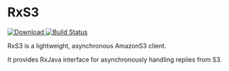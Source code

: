RxS3
========
[ ![Download](https://api.bintray.com/packages/kowalczewski/RxS3/RxS3/images/download.svg) ](https://bintray.com/kowalczewski/RxS3/RxS3/_latestVersion)
[![Build Status](https://circleci.com/gh/codewise/RxS3.png?circle-token=2ac1798616cb86fbe39e6177648674d38cce951e)](https://circleci.com/gh/codewise/RxS3/tree/master)

RxS3 is a lightweight, asynchronous AmazonS3 client.

It provides RxJava interface for asynchronously handling replies from S3. 
